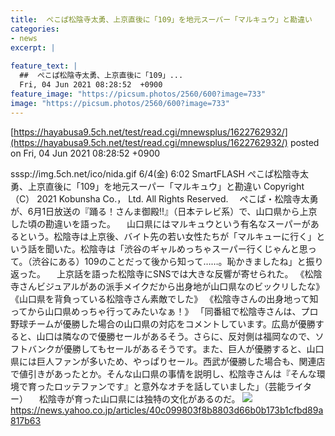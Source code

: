 ```yaml
---
title:  ぺこぱ松陰寺太勇、上京直後に「109」を地元スーパー「マルキュウ」と勘違い  
categories:
- news
excerpt: |
  
feature_text: |
  ##  ぺこぱ松陰寺太勇、上京直後に「109」...
  Fri, 04 Jun 2021 08:28:52  +0900
feature_image: "https://picsum.photos/2560/600?image=733"
image: "https://picsum.photos/2560/600?image=733"
---
```


[https://hayabusa9.5ch.net/test/read.cgi/mnewsplus/1622762932/](https://hayabusa9.5ch.net/test/read.cgi/mnewsplus/1622762932/)
posted on Fri, 04 Jun 2021 08:28:52  +0900

<!--more-->

sssp://img.5ch.net/ico/nida.gif 6/4(金) 6:02 SmartFLASH ぺこぱ松陰寺太勇、上京直後に「109」を地元スーパー「マルキュウ」と勘違い Copyright （C） 2021 Kobunsha Co.， Ltd. All Rights Reserved. 　ぺこぱ・松陰寺太勇が、6月1日放送の『踊る！さんま御殿!!』（日本テレビ系）で、山口県から上京した頃の勘違いを語った。 　山口県にはマルキュウという有名なスーパーがあるという。松陰寺は上京後、バイト先の若い女性たちが「マルキューに行く」という話を聞いた。松陰寺は「渋谷のギャルめっちゃスーパー行くじゃんと思って。（渋谷にある）109のことだって後から知って……。恥かきましたね」と振り返った。 　上京話を語った松陰寺にSNSでは大きな反響が寄せられた。 《松陰寺さんビジュアルがあの派手メイクだから出身地が山口県なのビックリしたな》 《山口県を背負っている松陰寺さん素敵でした》 《松陰寺さんの出身地って知ってから山口県めっちゃ行ってみたいなぁ！》 「同番組で松陰寺さんは、プロ野球チームが優勝した場合の山口県の対応をコメントしています。広島が優勝すると、山口は隣なので優勝セールがあるそう。さらに、反対側は福岡なので、ソフトバンクが優勝してもセールがあるそうです。また、巨人が優勝すると、山口県には巨人ファンが多いため、やっぱりセール。西武が優勝した場合も、関連店で値引きがあったとか。そんな山口県の事情を説明し、松陰寺さんは『そんな環境で育ったロッテファンです』と意外なオチを話していました」（芸能ライター） 　松陰寺が育った山口県には独特の文化があるのだ。 ![](https://amd-pctr.c.yimg.jp/r/iwiz-amd/20210604-00010002-flash-000-1-view.jpg) https://news.yahoo.co.jp/articles/40c099803f8b8803d66b0b173b1cfbd89a817b63
